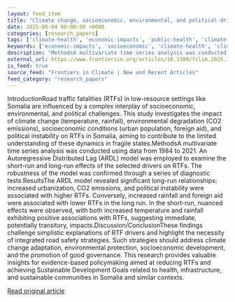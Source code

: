 ```yaml
---
layout: feed_item
title: "Climate change, socioeconomic, environmental, and political drivers of road traffic fatalities in Somalia: a multivariate time series analysis"
date: 2025-06-04 00:00:00 +0000
categories: [research_papers]
tags: ['climate-health', 'economic-impacts', 'public-health', 'climate-costs']
keywords: ['economic-impacts', 'socioeconomic', 'climate-health', 'climate', 'public-health', 'climate-costs', 'change']
description: "MethodsA multivariate time series analysis was conducted using data from 1984 to 2021"
external_url: https://www.frontiersin.org/articles/10.3389/fclim.2025.1573803
is_feed: true
source_feed: "Frontiers in Climate | New and Recent Articles"
feed_category: "research_papers"
---
```


IntroductionRoad traffic fatalities (RTFs) in low-resource settings like Somalia are influenced by a complex interplay of socioeconomic, environmental, and political challenges. This study investigates the impact of climate change (temperature, rainfall), environmental degradation (CO2 emissions), socioeconomic conditions (urban population, foreign aid), and political instability on RTFs in Somalia, aiming to contribute to the limited understanding of these dynamics in fragile states.MethodsA multivariate time series analysis was conducted using data from 1984 to 2021. An Autoregressive Distributed Lag (ARDL) model was employed to examine the short-run and long-run effects of the selected drivers on RTFs. The robustness of the model was confirmed through a series of diagnostic tests.ResultsThe ARDL model revealed significant long-run relationships: increased urbanization, CO2 emissions, and political instability were associated with higher RTFs. Conversely, increased rainfall and foreign aid were associated with lower RTFs in the long run. In the short-run, nuanced effects were observed, with both increased temperature and rainfall exhibiting positive associations with RTFs, suggesting immediate, potentially transitory, impacts.Discussion/ConclusionThese findings challenge simplistic explanations of RTF drivers and highlight the necessity of integrated road safety strategies. Such strategies should address climate change adaptation, environmental protection, socioeconomic development, and the promotion of good governance. This research provides valuable insights for evidence-based policymaking aimed at reducing RTFs and achieving Sustainable Development Goals related to health, infrastructure, and sustainable communities in Somalia and similar contexts.

[Read original article](https://www.frontiersin.org/articles/10.3389/fclim.2025.1573803)
